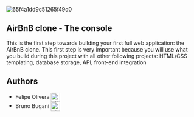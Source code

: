 ![65f4a1dd9c51265f49d0](https://github.com/Teby4/holbertonschool-AirBnB_clone/assets/135641220/588fe399-9c03-4b32-bed2-ec41a5d1ac18)

## AirBnB clone - The console

This is the first step towards building your first full web application: the AirBnB clone. This first step is very important because you will use what you build during this project with all other following projects: HTML/CSS templating, database storage, API, front-end integration


## Authors

* Felipe Olivera <a href="https://github.com/Teby4" rel="nofollow"><img align="center" alt="github" src="https://www.vectorlogo.zone/logos/github/github-tile.svg" height="24" /></a> 
* Bruno Bugani <a href="https://github.com/Mazionach" rel="nofollow"><img align="center" alt="github" src="https://www.vectorlogo.zone/logos/github/github-tile.svg" height="24" /></a>
